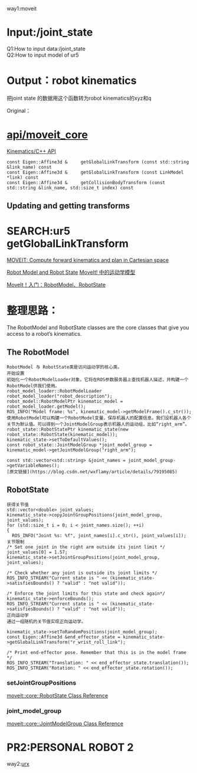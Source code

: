 way1:moveit
# Input:/joint_state
Q1:How to input data:/joint_state  
Q2:How to input model of ur5
# Output：robot kinematics
把joint state 的数据用这个函数转为robot kinematics的xyz和q

Original：
# [api/moveit_core](http://docs.ros.org/jade/api/moveit_core/html/classmoveit_1_1core_1_1RobotState.html)
[Kinematics/C++ API](http://docs.ros.org/indigo/api/pr2_moveit_tutorials/html/kinematics/src/doc/kinematics_tutorial.html)
```
const Eigen::Affine3d & 	getGlobalLinkTransform (const std::string &link_name) const
const Eigen::Affine3d & 	getGlobalLinkTransform (const LinkModel *link) const
const Eigen::Affine3d & 	getCollisionBodyTransform (const std::string &link_name, std::size_t index) const
```
## Updating and getting transforms
# SEARCH:ur5 getGlobalLinkTransform
[MOVEIT: Compute forward kinematics and plan in Cartesian space](https://answers.ros.org/question/274093/moveit-compute-forward-kinematics-and-plan-in-cartesian-space/)

[Robot Model and Robot State](http://docs.ros.org/kinetic/api/moveit_tutorials/html/doc/robot_model_and_robot_state/robot_model_and_robot_state_tutorial.html)
[MoveIt! 中的运动学模型](https://blog.csdn.net/wxflamy/article/details/79195085)

[MoveIt！入门：RobotModel、RobotState](https://blog.csdn.net/qq_26565435/article/details/90449047)

# 整理思路：

The RobotModel and RobotState classes are the core classes that give you access to a robot’s kinematics.

## The RobotModel
```
RobotModel 与 RobotState类是访问运动学的核心类。
开始设置
初始化一个RobotModelLoader对象，它将在ROS参数服务器上查找机器人描述，并构建一个RobotModel供我们使用。
robot_model_loader::RobotModelLoader robot_model_loader("robot_description");
robot_model::RobotModelPtr kinematic_model = robot_model_loader.getModel();
ROS_INFO("Model frame: %s", kinematic_model->getModelFrame().c_str());
使用RobotModel可以构建一个RobotModel变量，保存机器人的配置信息。我们设机器人各个关节为默认值。可以得到一个JointModelGroup表示机器人的运动组，比如“right_arm”。
robot_state::RobotStatePtr kinematic_state(new robot_state::RobotState(kinematic_model));
kinematic_state->setToDefaultValues();
const robot_state::JointModelGroup *joint_model_group = kinematic_model->getJointModelGroup("right_arm");

const std::vector<std::string> &joint_names = joint_model_group->getVariableNames();
[原文链接](https://blog.csdn.net/wxflamy/article/details/79195085)
```

## RobotState

```
获得关节值
std::vector<double> joint_values;
kinematic_state->copyJointGroupPositions(joint_model_group, joint_values);
for (std::size_t i = 0; i < joint_names.size(); ++i)
{
  ROS_INFO("Joint %s: %f", joint_names[i].c_str(), joint_values[i]);
关节限制
/* Set one joint in the right arm outside its joint limit */
joint_values[0] = 1.57;
kinematic_state->setJointGroupPositions(joint_model_group, joint_values);

/* Check whether any joint is outside its joint limits */
ROS_INFO_STREAM("Current state is " << (kinematic_state->satisfiesBounds() ? "valid" : "not valid"));

/* Enforce the joint limits for this state and check again*/
kinematic_state->enforceBounds();
ROS_INFO_STREAM("Current state is " << (kinematic_state->satisfiesBounds() ? "valid" : "not valid"));
正向运动学
通过一组随机的关节值实现正向运动学。

kinematic_state->setToRandomPositions(joint_model_group);
const Eigen::Affine3d &end_effector_state = kinematic_state->getGlobalLinkTransform("r_wrist_roll_link");

/* Print end-effector pose. Remember that this is in the model frame */
ROS_INFO_STREAM("Translation: " << end_effector_state.translation());
ROS_INFO_STREAM("Rotation: " << end_effector_state.rotation());
```
### setJointGroupPositions
[moveit::core::RobotState Class Reference](http://docs.ros.org/kinetic/api/moveit_core/html/classmoveit_1_1core_1_1RobotState.html#aba31c6f758e3dabd32c1acbd069e189e)
### joint_model_group
[moveit::core::JointModelGroup Class Reference](http://docs.ros.org/indigo/api/moveit_core/html/classmoveit_1_1core_1_1JointModelGroup.html)




# PR2:PERSONAL ROBOT 2


way2:[urx](https://zhuanlan.zhihu.com/p/41944197)
